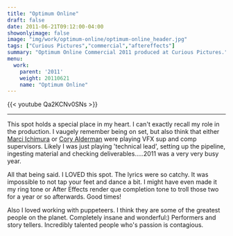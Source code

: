 ```yaml
---
title: "Optimum Online"
draft: false
date: 2011-06-21T09:12:00-04:00
showonlyimage: false
image: "img/work/optimum-online/optimum-online_header.jpg"
tags: ["Curious Pictures","commercial","aftereffects"]
summary: "Optimum Online Commercial 2011 produced at Curious Pictures."
menu:
  work:
    parent: '2011'
    weight: 20110621
    name: "Optimum Online"
---
```



{{< youtube Qa2KCNv0SNs >}}

---


This spot holds a special place in my heart. I can't exactly recall my role in the production. I vaugely remember being on set, but also think that either [Marci Ichimura](https://www.imdb.com/name/nm3252314) or [Cory Alderman](https://www.linkedin.com/in/cory-alderman-bb01b75/) were playing VFX sup and comp supervisors. Likely I was just playing 'technical lead', setting up the pipeline, ingesting material and checking deliverables.....2011 was a very very busy year.

All that being said. I LOVED this spot. The lyrics were so catchy. It was impossible to not tap your feet and dance a bit. I might have even made it my ring tone or After Effects render que completion tone to troll those two for a year or so afterwards. Good times!

Also I loved working with puppeteers. I think they are some of the greatest people on the planet. Completely insane and wonderful:) Performers and story tellers. Incredibly talented people who's passion is contagious.
